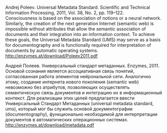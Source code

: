 Andrej Poleev. Universal Metadata Standard. Scientific and Technical Information Processing, 2011, Vol. 38, No. 2, pp. 119–122.<br>
Consciousness is based on the association of notions or a neural network. Similarly, the creation of the next generation Internet (semantic web) is impossible without attributes that allow the semantic association of documents and their integration into an information context. To achieve these goals, the Universal Metadata Standard (UMS) may serve as a basis for documentography and is functionally required for interpretation of documents by automatic operating systems.<br>
http://enzymes.at/download/Poleev2011.pdf

Андрей Полеев. Универсальный стандарт метаданных. Enzymes, 2011.<br>
Основой сознания является ассоциативная связь понятий, согласованная работа элементов нейрональной сети. Аналогично этому, создание интернета нового поколения (semantic web) невозможно без атрибутов, позволяющих осуществлять семантическую связь документов и интеграцию их в информационный контекст. Для реализации этих целей предлагается ввести Универсальный Стандарт Метаданных (universal metadata standard, ums), который мог бы служить основой документографии (documentography), функционально необходимой для интерпретации документов в автоматических операционных системах.<br>
http://enzymes.at/download/metadata.pdf
